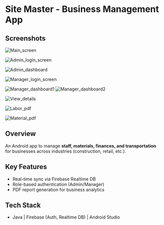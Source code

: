 # Site Master - Business Management App  

## Screenshots

![Main_screen](https://github.com/user-attachments/assets/cad2e952-2bff-4a3c-b007-b2181eda6ff1)

![Admin_login_screen](https://github.com/user-attachments/assets/0e195769-943a-4037-92ec-13985ee00bcf)

![Admin_dashboard](https://github.com/user-attachments/assets/261208fd-55ec-46c2-857e-3d2abe447b09)

![Manager_login_screen](https://github.com/user-attachments/assets/3149dc00-8b2e-4f5f-8d6c-584a78e2c70d)

![Manager_dashboard1](https://github.com/user-attachments/assets/bd4a7986-88fc-4729-ad2b-adb17358f160)
![Manager_dashboard2](https://github.com/user-attachments/assets/abbe099c-9fa4-4d06-9752-5f898a478342)

![View_details](https://github.com/user-attachments/assets/db20c7cf-02a8-40f9-852d-90c7c2d974f2)

![Labor_pdf](https://github.com/user-attachments/assets/55ce2169-ce52-490f-9567-9cce99121479)

![Material_pdf](https://github.com/user-attachments/assets/8aac4349-47eb-4268-805d-4c0a5ee745cb)

## Overview  
An Android app to manage **staff, materials, finances, and transportation** for businesses across industries (construction, retail, etc.).  

## Key Features  
- Real-time sync via Firebase Realtime DB  
- Role-based authentication (Admin/Manager)  
- PDF report generation for business analytics  

## Tech Stack  
- Java | Firebase (Auth, Realtime DB) | Android Studio  
